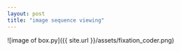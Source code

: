 ```yaml
---
layout: post
title: "image sequence viewing"
---
```


![image of box.py]({{ site.url }}/assets/fixation_coder.png)